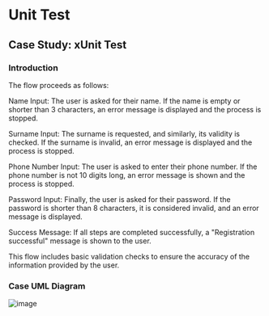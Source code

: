 # Unit Test

## Case Study: xUnit Test

### Introduction

The flow proceeds as follows:

Name Input: The user is asked for their name. If the name is empty or shorter than 3 characters, an error message is displayed and the process is stopped.

Surname Input: The surname is requested, and similarly, its validity is checked. If the surname is invalid, an error message is displayed and the process is stopped.

Phone Number Input: The user is asked to enter their phone number. If the phone number is not 10 digits long, an error message is shown and the process is stopped.

Password Input: Finally, the user is asked for their password. If the password is shorter than 8 characters, it is considered invalid, and an error message is displayed.

Success Message: If all steps are completed successfully, a "Registration successful" message is shown to the user.

This flow includes basic validation checks to ensure the accuracy of the information provided by the user.

### Case UML Diagram

![image](https://github.com/user-attachments/assets/0c120f4f-1fb4-4ce1-9571-55d3dbca849a)


